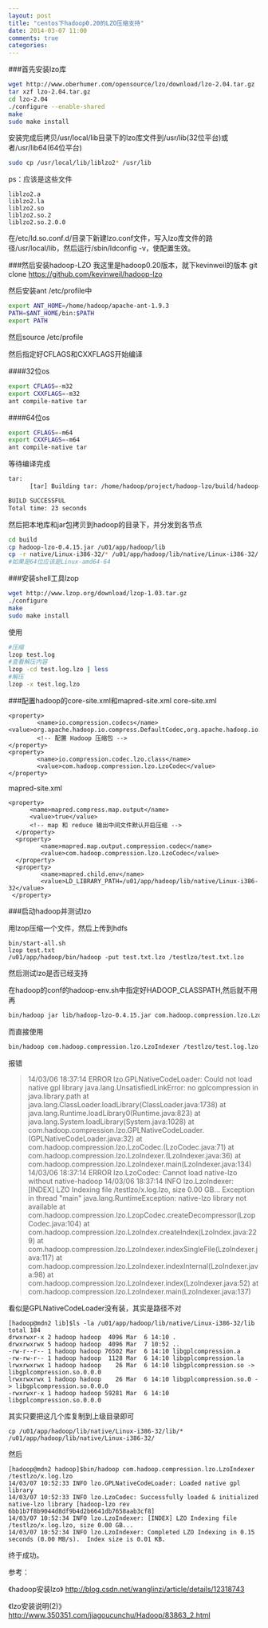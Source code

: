 ```yaml
---
layout: post
title: "centos下hadoop0.20的LZO压缩支持"
date: 2014-03-07 11:00
comments: true
categories: 
---
```


###首先安装lzo库
```sh
wget http://www.oberhumer.com/opensource/lzo/download/lzo-2.04.tar.gz
tar xzf lzo-2.04.tar.gz
cd lzo-2.04
./configure --enable-shared
make
sudo make install
```
安装完成后拷贝/usr/local/lib目录下的lzo库文件到/usr/lib(32位平台)或者/usr/lib64(64位平台)

<!-- more -->

```sh
sudo cp /usr/local/lib/liblzo2* /usr/lib
```
ps：应该是这些文件
```
liblzo2.a
liblzo2.la
liblzo2.so
liblzo2.so.2
liblzo2.so.2.0.0
```
在/etc/ld.so.conf.d/目录下新建lzo.conf文件，写入lzo库文件的路径/usr/local/lib，然后运行/sbin/ldconfig -v，使配置生效。

###然后安装hadoop-LZO
我这里是hadoop0.20版本，就下kevinweil的版本
git clone https://github.com/kevinweil/hadoop-lzo

然后安装ant
/etc/profile中
```bash
export ANT_HOME=/home/hadoop/apache-ant-1.9.3
PATH=$ANT_HOME/bin:$PATH
export PATH
```
然后source /etc/profile

然后指定好CFLAGS和CXXFLAGS开始编译

####32位os
```bash
export CFLAGS=-m32
export CXXFLAGS=-m32
ant compile-native tar
```
####64位os
```bash
export CFLAGS=-m64
export CXXFLAGS=-m64
ant compile-native tar
```
等待编译完成
```bash
tar:
      [tar] Building tar: /home/hadoop/project/hadoop-lzo/build/hadoop-lzo-0.4.15.tar.gz

BUILD SUCCESSFUL
Total time: 23 seconds
```
然后把本地库和jar包拷贝到hadoop的目录下，并分发到各节点
```bash
cd build
cp hadoop-lzo-0.4.15.jar /u01/app/hadoop/lib
cp -r native/Linux-i386-32/* /u01/app/hadoop/lib/native/Linux-i386-32/
#如果是64位应该是Linux-amd64-64
```

###安装shell工具lzop
```bash
wget http://www.lzop.org/download/lzop-1.03.tar.gz
./configure
make
sudo make install
```
使用
```bash
#压缩
lzop test.log
#查看解压内容
lzop -cd test.log.lzo | less
#解压
lzop -x test.log.lzo
```


###配置hadoop的core-site.xml和mapred-site.xml
core-site.xml
```
<property>
        <name>io.compression.codecs</name> <value>org.apache.hadoop.io.compress.DefaultCodec,org.apache.hadoop.io.compress.GzipCodec,org.apache.hadoop.io.compress.BZip2Codec,com.hadoop.compression.lzo.LzoCodec,com.hadoop.compression.lzo.LzopCodec</value>
        <!-- 配置 Hadoop 压缩包 -->
</property>
<property> 
        <name>io.compression.codec.lzo.class</name> 
        <value>com.hadoop.compression.lzo.LzoCodec</value> 
</property>
```
mapred-site.xml
```
<property>
      <name>mapred.compress.map.output</name>
      <value>true</value>
      <!-- map 和 reduce 输出中间文件默认开启压缩 -->
  </property>
  <property>      
         <name>mapred.map.output.compression.codec</name>       
         <value>com.hadoop.compression.lzo.LzoCodec</value>      
  </property> 
  <property>
         <name>mapred.child.env</name> 
         <value>LD_LIBRARY_PATH=/u01/app/hadoop/lib/native/Linux-i386-32</value> 
 </property>
```

###启动hadoop并测试lzo

用lzop压缩一个文件，然后上传到hdfs
```
bin/start-all.sh
lzop test.txt
/u01/app/hadoop/bin/hadoop -put test.txt.lzo /testlzo/test.txt.lzo
```

然后测试lzo是否已经支持

在hadoop的conf的hadoop-env.sh中指定好HADOOP_CLASSPATH,然后就不用再
```sh
bin/hadoop jar lib/hadoop-lzo-0.4.15.jar com.hadoop.compression.lzo.LzoIndexer /testlzo/test.txt.lzo
```
而直接使用
```sh
bin/hadoop com.hadoop.compression.lzo.LzoIndexer /testlzo/test.log.lzo
```

报错
> 14/03/06 18:37:14 ERROR lzo.GPLNativeCodeLoader: Could not load native gpl library
> java.lang.UnsatisfiedLinkError: no gplcompression in java.library.path
>        at java.lang.ClassLoader.loadLibrary(ClassLoader.java:1738)
>        at java.lang.Runtime.loadLibrary0(Runtime.java:823)
>        at java.lang.System.loadLibrary(System.java:1028)
>        at com.hadoop.compression.lzo.GPLNativeCodeLoader.<clinit>(GPLNativeCodeLoader.java:32)
>        at com.hadoop.compression.lzo.LzoCodec.<clinit>(LzoCodec.java:71)
>        at com.hadoop.compression.lzo.LzoIndexer.<init>(LzoIndexer.java:36)
>        at com.hadoop.compression.lzo.LzoIndexer.main(LzoIndexer.java:134)
> 14/03/06 18:37:14 ERROR lzo.LzoCodec: Cannot load native-lzo without native-hadoop
> 14/03/06 18:37:14 INFO lzo.LzoIndexer: [INDEX] LZO Indexing file /testlzo/x.log.lzo, size 0.00 GB...
> Exception in thread "main" java.lang.RuntimeException: native-lzo library not available
>        at com.hadoop.compression.lzo.LzopCodec.createDecompressor(LzopCodec.java:104)
>        at com.hadoop.compression.lzo.LzoIndex.createIndex(LzoIndex.java:229)
>        at com.hadoop.compression.lzo.LzoIndexer.indexSingleFile(LzoIndexer.java:117)
>        at com.hadoop.compression.lzo.LzoIndexer.indexInternal(LzoIndexer.java:98)
>        at com.hadoop.compression.lzo.LzoIndexer.index(LzoIndexer.java:52)
>        at com.hadoop.compression.lzo.LzoIndexer.main(LzoIndexer.java:137)



看似是GPLNativeCodeLoader没有装，其实是路径不对
```
[hadoop@mdn2 lib]$ls -la /u01/app/hadoop/lib/native/Linux-i386-32/lib
total 184
drwxrwxr-x 2 hadoop hadoop  4096 Mar  6 14:10 .
drwxrwxrwx 5 hadoop hadoop  4096 Mar  7 10:52 ..
-rw-r--r-- 1 hadoop hadoop 76502 Mar  6 14:10 libgplcompression.a
-rw-rw-r-- 1 hadoop hadoop  1128 Mar  6 14:10 libgplcompression.la
lrwxrwxrwx 1 hadoop hadoop    26 Mar  6 14:10 libgplcompression.so -> libgplcompression.so.0.0.0
lrwxrwxrwx 1 hadoop hadoop    26 Mar  6 14:10 libgplcompression.so.0 -> libgplcompression.so.0.0.0
-rwxrwxr-x 1 hadoop hadoop 59281 Mar  6 14:10 libgplcompression.so.0.0.0
```
其实只要把这几个库复制到上级目录即可
```
cp /u01/app/hadoop/lib/native/Linux-i386-32/lib/* /u01/app/hadoop/lib/native/Linux-i386-32/
```
然后
```
[hadoop@mdn2 hadoop]$bin/hadoop com.hadoop.compression.lzo.LzoIndexer /testlzo/x.log.lzo
14/03/07 10:52:33 INFO lzo.GPLNativeCodeLoader: Loaded native gpl library
14/03/07 10:52:33 INFO lzo.LzoCodec: Successfully loaded & initialized native-lzo library [hadoop-lzo rev 6bb1b7f8b9044d8df9b4d2b6641db7658aab3cf8]
14/03/07 10:52:34 INFO lzo.LzoIndexer: [INDEX] LZO Indexing file /testlzo/x.log.lzo, size 0.00 GB...
14/03/07 10:52:34 INFO lzo.LzoIndexer: Completed LZO Indexing in 0.15 seconds (0.00 MB/s).  Index size is 0.01 KB.
```
终于成功。

参考：

《hadoop安装lzo》
http://blog.csdn.net/wanglinzi/article/details/12318743

《lzo安装说明(2)》
http://www.350351.com/jiagoucunchu/Hadoop/83863_2.html


